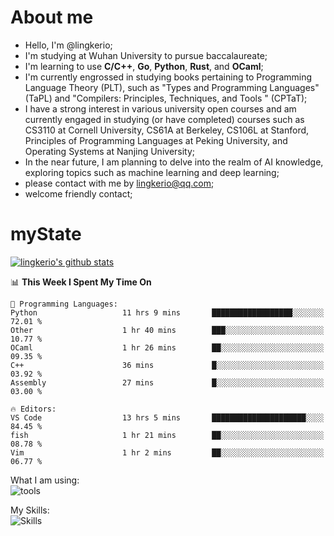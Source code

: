 # About me

- Hello, I'm @lingkerio; 
- I'm studying at Wuhan University to pursue baccalaureate;
- I'm learning to use **C/C++**, **Go**, **Python**, **Rust**, and **OCaml**;
- I'm currently engrossed in studying books pertaining to Programming Language Theory (PLT), such as "Types and Programming Languages" (TaPL) and "Compilers: Principles, Techniques, and Tools " (CPTaT);
- I have a strong interest in various university open courses and am currently engaged in studying (or have completed) courses such as CS3110 at Cornell University, CS61A at Berkeley, CS106L at Stanford, Principles of Programming Languages at Peking University, and Operating Systems at Nanjing University;
- In the near future, I am planning to delve into the realm of AI knowledge, exploring topics such as machine learning and deep learning;
- please contact with me by lingkerio@qq.com;
- welcome friendly contact;


# myState
[![lingkerio's github stats](https://github-readme-stats-sigma-five.vercel.app/api?username=lingkerio&count_private=true&show_icons=true&theme=radical "![lingkerio's github stats")](https://github.com/anuraghazra/github-readme-stats)

<!--[![Top Langs](https://github-readme-stats.vercel.app/api/top-langs/?username=lingkerio&layout=compact)](https://github.com/anuraghazra/github-readme-stats)-->

<!--START_SECTION:waka-->
📊 **This Week I Spent My Time On** 

```text
💬 Programming Languages: 
Python                   11 hrs 9 mins       ██████████████████░░░░░░░   72.01 % 
Other                    1 hr 40 mins        ███░░░░░░░░░░░░░░░░░░░░░░   10.77 % 
OCaml                    1 hr 26 mins        ██░░░░░░░░░░░░░░░░░░░░░░░   09.35 % 
C++                      36 mins             █░░░░░░░░░░░░░░░░░░░░░░░░   03.92 % 
Assembly                 27 mins             █░░░░░░░░░░░░░░░░░░░░░░░░   03.00 % 

🔥 Editors: 
VS Code                  13 hrs 5 mins       █████████████████████░░░░   84.45 % 
fish                     1 hr 21 mins        ██░░░░░░░░░░░░░░░░░░░░░░░   08.78 % 
Vim                      1 hr 2 mins         ██░░░░░░░░░░░░░░░░░░░░░░░   06.77 % 
```


<!--END_SECTION:waka-->

What I am using:  
![tools](https://skillicons.dev/icons?i=discord,twitter,linkedin,gitlab,git,github,neovim,vim,md,matlab,stackoverflow,visualstudio,vscode,pycharm)  


My Skills:  
![Skills](https://skillicons.dev/icons?i=bash,c,cpp,cmake,ocaml,docker,latex,md,go,html,codepen,java,linux,powershell,py,qt,regex,rust,php)  
